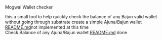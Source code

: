 Mogwai Wallet checker

this a small tool to help quickly check the balance of any Bajun valid wallet without going through substrate
create a simple Ajuna/Bajun wallet [README.md](README.md)not implemented at this time   
Check Balance of any Ajuna/Bajun wallet [README.md](README.md) done 





